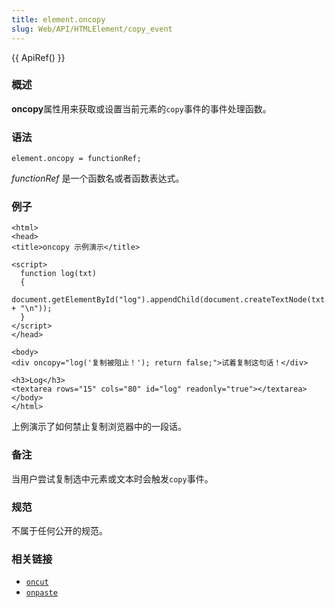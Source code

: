 ```yaml
---
title: element.oncopy
slug: Web/API/HTMLElement/copy_event
---
```


{{ ApiRef() }}

### 概述

**oncopy**属性用来获取或设置当前元素的`copy`事件的事件处理函数。

### 语法

```plain
element.oncopy = functionRef;
```

_functionRef_ 是一个函数名或者函数表达式。

### 例子

```plain
<html>
<head>
<title>oncopy 示例演示</title>

<script>
  function log(txt)
  {
    document.getElementById("log").appendChild(document.createTextNode(txt + "\n"));
  }
</script>
</head>

<body>
<div oncopy="log('复制被阻止！'); return false;">试着复制这句话！</div>

<h3>Log</h3>
<textarea rows="15" cols="80" id="log" readonly="true"></textarea>
</body>
</html>
```

上例演示了如何禁止复制浏览器中的一段话。

### 备注

当用户尝试复制选中元素或文本时会触发`copy`事件。

### 规范

不属于任何公开的规范。

### 相关链接

- [`oncut`](/zh-CN/DOM/element.oncut)
- [`onpaste`](/zh-CN/DOM/element.onpaste)

